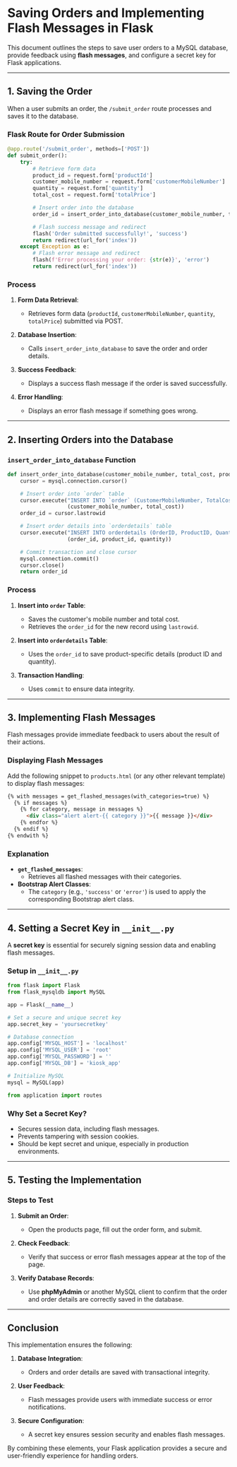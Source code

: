 # Saving Orders and Implementing Flash Messages in Flask

This document outlines the steps to save user orders to a MySQL database, provide feedback using **flash messages**, and configure a secret key for Flask applications.

---

## 1. Saving the Order

When a user submits an order, the `/submit_order` route processes and saves it to the database. 

### **Flask Route for Order Submission**

```python
@app.route('/submit_order', methods=['POST'])
def submit_order():
    try:
        # Retrieve form data
        product_id = request.form['productId']
        customer_mobile_number = request.form['customerMobileNumber']
        quantity = request.form['quantity']
        total_cost = request.form['totalPrice']

        # Insert order into the database
        order_id = insert_order_into_database(customer_mobile_number, total_cost, product_id, quantity)

        # Flash success message and redirect
        flash('Order submitted successfully!', 'success')
        return redirect(url_for('index'))
    except Exception as e:
        # Flash error message and redirect
        flash(f'Error processing your order: {str(e)}', 'error')
        return redirect(url_for('index'))
```

### **Process**

1. **Form Data Retrieval**:
   - Retrieves form data (`productId`, `customerMobileNumber`, `quantity`, `totalPrice`) submitted via POST.

2. **Database Insertion**:
   - Calls `insert_order_into_database` to save the order and order details.

3. **Success Feedback**:
   - Displays a success flash message if the order is saved successfully.

4. **Error Handling**:
   - Displays an error flash message if something goes wrong.

---

## 2. Inserting Orders into the Database

### **`insert_order_into_database` Function**

```python
def insert_order_into_database(customer_mobile_number, total_cost, product_id, quantity):
    cursor = mysql.connection.cursor()

    # Insert order into `order` table
    cursor.execute("INSERT INTO `order` (CustomerMobileNumber, TotalCost) VALUES (%s, %s)",
                   (customer_mobile_number, total_cost))
    order_id = cursor.lastrowid

    # Insert order details into `orderdetails` table
    cursor.execute("INSERT INTO orderdetails (OrderID, ProductID, Quantity) VALUES (%s, %s, %s)",
                   (order_id, product_id, quantity))

    # Commit transaction and close cursor
    mysql.connection.commit()
    cursor.close()
    return order_id
```

### **Process**

1. **Insert into `order` Table**:
   - Saves the customer's mobile number and total cost.
   - Retrieves the `order_id` for the new record using `lastrowid`.

2. **Insert into `orderdetails` Table**:
   - Uses the `order_id` to save product-specific details (product ID and quantity).

3. **Transaction Handling**:
   - Uses `commit` to ensure data integrity.

---

## 3. Implementing Flash Messages

Flash messages provide immediate feedback to users about the result of their actions.

### **Displaying Flash Messages**

Add the following snippet to `products.html` (or any other relevant template) to display flash messages:

```html
{% with messages = get_flashed_messages(with_categories=true) %}
  {% if messages %}
    {% for category, message in messages %}
      <div class="alert alert-{{ category }}">{{ message }}</div>
    {% endfor %}
  {% endif %}
{% endwith %}
```

### **Explanation**

- **`get_flashed_messages`**:
  - Retrieves all flashed messages with their categories.
- **Bootstrap Alert Classes**:
  - The `category` (e.g., `'success'` or `'error'`) is used to apply the corresponding Bootstrap alert class.

---

## 4. Setting a Secret Key in `__init__.py`

A **secret key** is essential for securely signing session data and enabling flash messages.

### **Setup in `__init__.py`**

```python
from flask import Flask
from flask_mysqldb import MySQL

app = Flask(__name__)

# Set a secure and unique secret key
app.secret_key = 'yoursecretkey'

# Database connection
app.config['MYSQL_HOST'] = 'localhost'
app.config['MYSQL_USER'] = 'root'
app.config['MYSQL_PASSWORD'] = ''
app.config['MYSQL_DB'] = 'kiosk_app'

# Initialize MySQL
mysql = MySQL(app)

from application import routes
```

### **Why Set a Secret Key?**

- Secures session data, including flash messages.
- Prevents tampering with session cookies.
- Should be kept secret and unique, especially in production environments.

---

## 5. Testing the Implementation

### **Steps to Test**

1. **Submit an Order**:
   - Open the products page, fill out the order form, and submit.

2. **Check Feedback**:
   - Verify that success or error flash messages appear at the top of the page.

3. **Verify Database Records**:
   - Use **phpMyAdmin** or another MySQL client to confirm that the order and order details are correctly saved in the database.

---

## Conclusion

This implementation ensures the following:

1. **Database Integration**:
   - Orders and order details are saved with transactional integrity.

2. **User Feedback**:
   - Flash messages provide users with immediate success or error notifications.

3. **Secure Configuration**:
   - A secret key ensures session security and enables flash messages.

By combining these elements, your Flask application provides a secure and user-friendly experience for handling orders.
